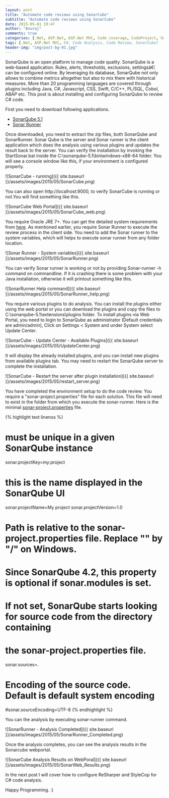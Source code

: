 ```yaml
---
layout: post
title: "Automate code reviews using SonarCube"
subtitle: "Automate code reviews using SonarCube"
date: 2015-05-01 19:47
author: "Anuraj"
comments: true
categories: [.Net, ASP.Net, ASP.Net MVC, Code coverage, CodeProject, Version Control]
tags: [.Net, ASP.Net MVC, C#, Code Analysis, Code Review, SonarCube]
header-img: "img/post-bg-01.jpg"
---
```

SonarQube is an open platform to manage code quality. SonarQube is a web-based application. Rules, alerts, thresholds, exclusions, settingsâ€¦ can be configured online. By leveraging its database, SonarQube not only allows to combine metrics altogether but also to mix them with historical measures. More than 20 programming languages are covered through plugins including Java, C#, Javascript, CSS, Swift, C/C++, PL/SQL, Cobol, ABAP etc. This post is about installing and configuring SonarQube to review C# code.

First you need to download following applications.


*   <a href="http://dist.sonar.codehaus.org/sonarqube-5.1.zip" target="_blank">SonarQube 5.1</a>
*   <a href="http://repo1.maven.org/maven2/org/codehaus/sonar/runner/sonar-runner-dist/2.4/sonar-runner-dist-2.4.zip" target="_blank">Sonar Runner</a>

Once downloaded, you need to extract the zip files, both SonarQube and SonarRunner. Sonar Qube is the server and Sonar runner is the client application which does the analysis using various plugins and updates the result back to the server. You can verify the installation by invoking the StartSonar.bat inside the C:\sonarqube-5.1\bin\windows-x86-64 folder. You will see a console window like this, if your environment is configured properly.

![SonarCube - running]({{ site.baseurl }}/assets/images/2015/05/SonarCube.png)

You can also open http://localhost:9000, to verify SonarCube is running or not.You will find something like this.

![SonarCube Web Portal]({{ site.baseurl }}/assets/images/2015/05/SonarCube_web.png)

You require Oracle JRE 7+. You can get the detailed system requirements from <a href="http://docs.sonarqube.org/display/SONAR/Requirements" target="_blank">here</a>. As mentioned earlier, you require Sonar Runner to execute the review process in the client side. You need to add the Sonar runner to the system variables, which will helps to execute sonar runner from any folder location.

![Sonar Runner - System variables]({{ site.baseurl }}/assets/images/2015/05/SonarRunner.png)

You can verify Sonar runner is working or not by providing Sonar-runner -h command on commandline. If it is crashing there is some problem with your Java installation, otherwise it will printout something like this.

![SonarRunner Help command]({{ site.baseurl }}/assets/images/2015/05/SonarRunner_help.png)

You require various plugins to do analysis. You can install the plugins either using the web portal or you can download the plugins and copy the files to C:\sonarqube-5.1\extensions\plugins folder. To install plugins via Web Portal, you need to login to SonarQube as administrator (Default credentials are admin/admin), Click on Settings < System and under System select Update Center.

![SonarCube - Update Center - Available Plugins]({{ site.baseurl }}/assets/images/2015/05/UpdateCenter.png)

It will display the already installed plugins, and you can install new plugins from available plugins tab. You may need to restart the SonarQube server to complete the installation.

![SonarCube - Restart the server after plugin installation]({{ site.baseurl }}/assets/images/2015/05/restart_server.png)

You have completed the environment setup to do the code review. You require a "sonar-project.properties" file for each solution. This file will need to exist in the folder from which you execute the sonar-runner. Here is the minimal <a href="http://docs.sonarqube.org/display/SONAR/Analyzing+with+SonarQube+Runner#AnalyzingwithSonarQubeRunner-SimpleProject" target="_blank">sonar-project.properties</a> file. 

{% highlight text linenos %}
# must be unique in a given SonarQube instance
sonar.projectKey=my:project
# this is the name displayed in the SonarQube UI
sonar.projectName=My project
sonar.projectVersion=1.0
 
# Path is relative to the sonar-project.properties file. Replace "\" by "/" on Windows.
# Since SonarQube 4.2, this property is optional if sonar.modules is set. 
# If not set, SonarQube starts looking for source code from the directory containing 
# the sonar-project.properties file.
sonar.sources=.
 
# Encoding of the source code. Default is default system encoding
#sonar.sourceEncoding=UTF-8
{% endhighlight %}

You can the analysis by executing sonar-runner command.

![SonarRunner - Analysis Completed]({{ site.baseurl }}/assets/images/2015/05/SonarRunner_Completed.png)

Once the analysis completes, you can see the analysis results in the Sonarcube webportal.

![SonarCube Analysis Results on WebPoral]({{ site.baseurl }}/assets/images/2015/05/SonarWeb_Results.png)

In the next post I will cover how to configure ReSharper and StyleCop for C# code analysis.

Happy Programming. :)

